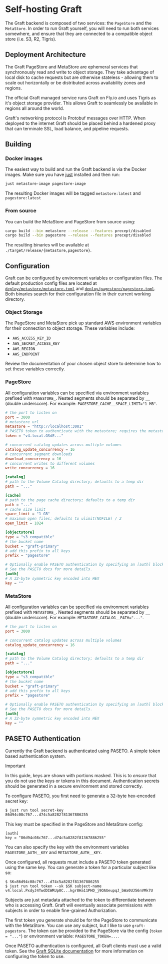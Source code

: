 # Self-hosting Graft

The Graft backend is composed of two services: the `PageStore` and the `MetaStore`. In order to run Graft yourself, you will need to run both services somewhere, and ensure that they are connected to a compatible object store (i.e. S3, R2, Tigris).

## Deployment Architecture

The Graft PageStore and MetaStore are ephemeral services that synchronously read and write to object storage. They take advantage of local disk to cache requests but are otherwise stateless - allowing them to scale out horizontally or be distributed across availability zones and regions.

The official Graft managed service runs Graft on Fly.io and uses Tigris as it's object storage provider. This allows Graft to seamlessly be available in regions all around the world.

Graft's networking protocol is Protobuf messages over HTTP. When deployed to the internet Graft should be placed behind a hardened proxy that can terminate SSL, load balance, and pipeline requests.

## Building

### Docker images

The easiest way to build and run the Graft backend is via the Docker images. Make sure you have [just] installed and then run:

```bash
just metastore-image pagestore-image
```

The resulting Docker images will be tagged `metastore:latest` and `pagestore:latest`

### From source

You can build the MetaStore and PageStore from source using:

```bash
cargo build --bin metastore --release --features precept/disabled
cargo build --bin pagestore --release --features precept/disabled
```

The resulting binaries will be available at `./target/release/{metastore,pagestore}`.

[just]: https://github.com/casey/just

## Configuration

Graft can be configured by environment variables or configuration files. The default production config files are located at [`deploy/metastore/metastore.toml`](/deploy/metastore/metastore.toml) and [`deploy/pagestore/pagestore.toml`](/deploy/pagestore/pagestore.toml). Both binaries search for their configuration file in their current working directory.

### Object Storage

The PageStore and MetaStore pick up standard AWS environment variables for their connection to object storage. These variables include:

- `AWS_ACCESS_KEY_ID`
- `AWS_SECRET_ACCESS_KEY`
- `AWS_REGION`
- `AWS_ENDPOINT`

Review the documentation of your chosen object store to determine how to set these variables correctly.

### PageStore

All configuration variables can be specified via environment variables prefixed with `PAGESTORE_`. Nested segments should be separated by `__` (double underscore). For example: `PAGESTORE_CACHE__SPACE_LIMIT="1 MB"`.

```toml
# the port to listen on
port = 3000
# metastore url
metastore = "http://localhost:3001"
# PASETO token to authenticate with the metastore; requires the metastore to have authentication enabled.
token = "v4.local.GSdE..."

# concurrent catalog updates across multiple volumes
catalog_update_concurrency = 16
# concurrent segment downloads
download_concurrency = 16
# concurrent writes to different volumes
write_concurrency = 16

[catalog]
# path to the Volume Catalog directory; defaults to a temp dir
path = "..."

[cache]
# path to the page cache directory; defaults to a temp dir
path = "..."
# cache size limit
space_limit = "1 GB"
# maximum open files; defaults to ulimit(NOFILE) / 2
open_limit = 1024

[objectstore]
type = "s3_compatible"
# the bucket name
bucket = "graft-primary"
# add this prefix to all keys
prefix = "pagestore"

# Optionally enable PASETO authentication by specifying an [auth] block.
# See the PASETO docs for more details.
[auth]
# A 32-byte symmetric key encoded into HEX
key = ""
```

### MetaStore

All configuration variables can be specified via environment variables prefixed with `METASTORE_`. Nested segments should be separated by `__` (double underscore). For example: `METASTORE_CATALOG__PATH="..."`.

```toml
# the port to listen on
port = 3000

# concurrent catalog updates across multiple volumes
catalog_update_concurrency = 16

[catalog]
# path to the Volume Catalog directory; defaults to a temp dir
path = "..."

[objectstore]
type = "s3_compatible"
# the bucket name
bucket = "graft-primary"
# add this prefix to all keys
prefix = "pagestore"

# Optionally enable PASETO authentication by specifying an [auth] block.
# See the PASETO docs for more details.
[auth]
# A 32-byte symmetric key encoded into HEX
key = ""
```

## PASETO Authentication

Currently the Graft backend is authenticated using PASETO. A simple token based authentication system.

> [!IMPORTANT]
> In this guide, keys are shown with portions masked. This is to _ensure_ that you do not use the keys or tokens in this document. Authentication secrets should be generated in a secure environment and stored correctly.

To configure PASETO, you first need to generate a 32-byte hex-encoded secret key:

```bash
$ just run tool secret-key
86d94c08c767...d74c5a8282f81367886255
```

This key must be specified in the PageStore and MetaStore config:

```
[auth]
key = "86d94c08c767...d74c5a8282f81367886255"
```

You can also specify the key with the environment variables `PAGESTORE_AUTH__KEY` and `METASTORE_AUTH__KEY`.

Once configured, all requests must include a PASETO token generated using the same key. You can generate a token for a particular subject like so:

```
$ SK=86d94c08c767...d74c5a8282f81367886255
$ just run tool token --sk $SK subject-name
v4.local.PxdyJ4TwdDIWRUp0C...kgr8Ha11PHD_j9OAUeupqJ_bWa0UJ56nVMk7U
```

Subjects are just metadata attached to the token to differentiate between who is accessing Graft. Graft will eventually associate permissions with subjects in order to enable fine-grained Authorization.

The first token you generate should be for the PageStore to communicate with the MetaStore. You can use any subject, but I like to use `graft-pagestore`. The token can be provided to the PageStore via the config (`token = "..."`) or environment variable: `PAGESTORE_TOKEN=...`.

Once PASETO authentication is configured, all Graft clients must use a valid token. See the [Graft SQLite documentation](./sqlite.md) for more information on configuring the token to use.
